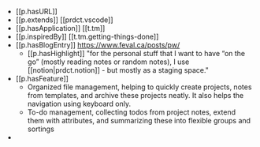 


- [[p.hasURL]]
- [[p.extends]] [[prdct.vscode]]
- [[p.hasApplication]] [[t.tm]] 
- [[p.inspiredBy]] [[t.tm.getting-things-done]]
- [[p.hasBlogEntry]] https://www.feval.ca/posts/pw/
  - [[p.hasHighlight]] "for the personal stuff that I want to have “on the go” (mostly reading notes or random notes), I use [[notion|prdct.notion]] - but mostly as a staging space."
- [[p.hasFeature]]
  - Organized file management, helping to quickly create projects, notes from templates, and archive these projects neatly. It also helps the navigation using keyboard only.
  - To-do management, collecting todos from project notes, extend them with attributes, and summarizing these into flexible groups and sortings
-